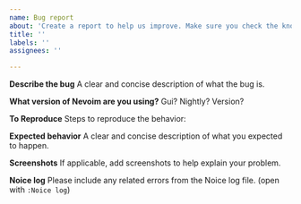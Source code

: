 ```yaml
---
name: Bug report
about: 'Create a report to help us improve. Make sure you check the known issues #6'
title: ''
labels: ''
assignees: ''

---
```


**Describe the bug**
A clear and concise description of what the bug is.

**What version of Nevoim are you using?**
Gui? Nightly? Version?

**To Reproduce**
Steps to reproduce the behavior:

**Expected behavior**
A clear and concise description of what you expected to happen.

**Screenshots**
If applicable, add screenshots to help explain your problem.

**Noice log**
Please include any related errors from the Noice log file. (open with `:Noice log`)
